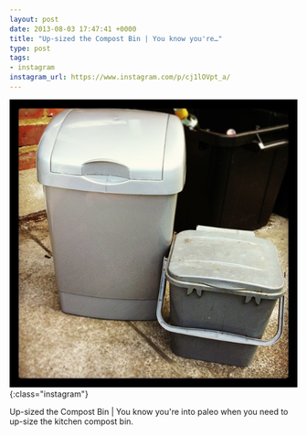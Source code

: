 ```yaml
---
layout: post
date: 2013-08-03 17:47:41 +0000
title: "Up-sized the Compost Bin | You know you're…"
type: post
tags:
- instagram
instagram_url: https://www.instagram.com/p/cj1lOVpt_a/
---
```


![Instagram - cj1lOVpt_a](/img/cj1lOVpt_a.jpg){:class="instagram"}

Up-sized the Compost Bin | You know you're into paleo when you need to up-size the kitchen compost bin.
